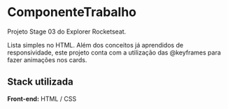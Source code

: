 # ComponenteTrabalho

Projeto Stage 03 do Explorer Rocketseat.

Lista simples no HTML. Além dos conceitos já aprendidos de responsividade, este projeto conta com a utilização das @keyframes para fazer animações nos cards.
## Stack utilizada

**Front-end:** HTML / CSS

